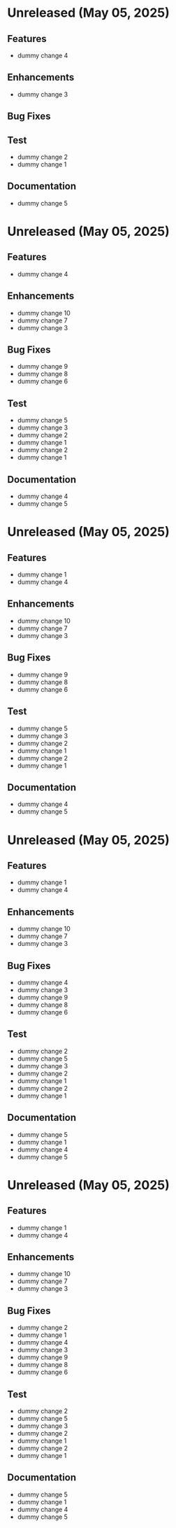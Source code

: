 # Unreleased (May 05, 2025)

## Features
- dummy change 4

## Enhancements
- dummy change 3

## Bug Fixes

## Test
- dummy change 2
- dummy change 1

## Documentation
- dummy change 5

# Unreleased (May 05, 2025)

## Features
- dummy change 4

## Enhancements
- dummy change 10
- dummy change 7
- dummy change 3

## Bug Fixes
- dummy change 9
- dummy change 8
- dummy change 6

## Test
- dummy change 5
- dummy change 3
- dummy change 2
- dummy change 1
- dummy change 2
- dummy change 1

## Documentation
- dummy change 4
- dummy change 5

# Unreleased (May 05, 2025)

## Features
- dummy change 1
- dummy change 4

## Enhancements
- dummy change 10
- dummy change 7
- dummy change 3

## Bug Fixes
- dummy change 9
- dummy change 8
- dummy change 6

## Test
- dummy change 5
- dummy change 3
- dummy change 2
- dummy change 1
- dummy change 2
- dummy change 1

## Documentation
- dummy change 4
- dummy change 5

# Unreleased (May 05, 2025)

## Features
- dummy change 1
- dummy change 4

## Enhancements
- dummy change 10
- dummy change 7
- dummy change 3

## Bug Fixes
- dummy change 4
- dummy change 3
- dummy change 9
- dummy change 8
- dummy change 6

## Test
- dummy change 2
- dummy change 5
- dummy change 3
- dummy change 2
- dummy change 1
- dummy change 2
- dummy change 1

## Documentation
- dummy change 5
- dummy change 1
- dummy change 4
- dummy change 5

# Unreleased (May 05, 2025)

## Features
- dummy change 1
- dummy change 4

## Enhancements
- dummy change 10
- dummy change 7
- dummy change 3

## Bug Fixes
- dummy change 2
- dummy change 1
- dummy change 4
- dummy change 3
- dummy change 9
- dummy change 8
- dummy change 6

## Test
- dummy change 2
- dummy change 5
- dummy change 3
- dummy change 2
- dummy change 1
- dummy change 2
- dummy change 1

## Documentation
- dummy change 5
- dummy change 1
- dummy change 4
- dummy change 5

